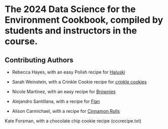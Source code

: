 # The 2024 Data Science for the Environment Cookbook, compiled by students and instructors in the course.  

## Contributing Authors

- Rebecca Hayes, with an easy Polish recipe for [Haluski](haluski.txt) 
- Sarah Weinstein, with a Crinkle Cookie recipe for [crinkle cookies](recipe.txt)

- Nicole Martinez, with an easy recipe for [Brownies](brownies.txt) 

- Alejandro Santillana, with a recipe for [Flan](flan.txt)

- Alison Carmichael, with a recipe for [Cinnamon Rolls](Cinnamonrolls.txt)

Kate Forsman, with a chocolate chip cookie recipe (cccrecipe.txt) 

